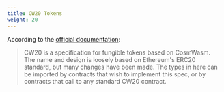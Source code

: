 ```yaml
---
title: CW20 Tokens
weight: 20
---
```


According to the [official documentation](https://docs.rs/crate/cw20/0.2.3):

> CW20 is a specification for fungible tokens based on CosmWasm. The name and design is loosely based on Ethereum's ERC20 standard, but many changes have been made. The types in here can be imported by contracts that wish to implement this spec, or by contracts that call to any standard CW20 contract.
